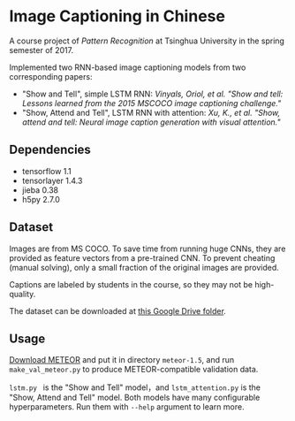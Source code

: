 # Image Captioning in Chinese

A course project of *Pattern Recognition* at Tsinghua University in the spring semester of 2017.

Implemented two RNN-based image captioning models from two corresponding papers:

* "Show and Tell", simple LSTM RNN: *Vinyals, Oriol, et al. "Show and tell: Lessons learned from the 2015 MSCOCO image captioning challenge."*
* "Show, Attend and Tell", LSTM RNN with attention: *Xu, K., et al. "Show, attend and tell: Neural image caption generation with visual attention."*

## Dependencies

* tensorflow 1.1
* tensorlayer 1.4.3
* jieba 0.38
* h5py 2.7.0

## Dataset

Images are from MS COCO. To save time from running huge CNNs, they are provided as feature vectors from a pre-trained CNN. To prevent cheating (manual solving), only a small fraction of the original images are provided.

Captions are labeled by students in the course, so they may not be high-quality.

The dataset can be downloaded at [this Google Drive folder](https://drive.google.com/drive/u/1/folders/13EiOI11_Hg3S2vJDU5oRGa1kyT01h7KZ).

## Usage

[Download METEOR](http://www.cs.cmu.edu/~alavie/METEOR/) and put it in directory `meteor-1.5`, and run `make_val_meteor.py` to produce METEOR-compatible validation data.

`lstm.py ` is the "Show and Tell" model，and `lstm_attention.py` is the "Show, Attend and Tell" model. Both models have many configurable hyperparameters. Run them with `--help` argument to learn more.
